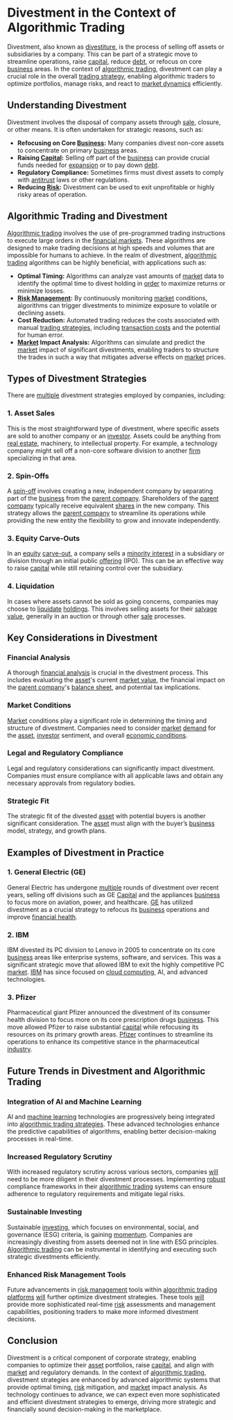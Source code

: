 # Divestment in the Context of Algorithmic Trading

Divestment, also known as [divestiture](../d/divestiture.md), is the process of selling off assets or subsidiaries by a company. This can be part of a strategic move to streamline operations, raise [capital](../c/capital.md), reduce [debt](../d/debt.md), or refocus on core [business](../b/business.md) areas. In the context of [algorithmic trading](../a/accountability.md), divestment can play a crucial role in the overall [trading strategy](../t/trading_strategy.md), enabling algorithmic traders to optimize portfolios, manage risks, and react to [market dynamics](../m/market_dynamics.md) efficiently.

## Understanding Divestment

Divestment involves the disposal of company assets through [sale](../s/sale.md), closure, or other means. It is often undertaken for strategic reasons, such as:

- **Refocusing on Core [Business](../b/business.md):** Many companies divest non-core assets to concentrate on primary [business](../b/business.md) areas.
- **Raising [Capital](../c/capital.md):** Selling off part of the [business](../b/business.md) can provide crucial funds needed for [expansion](../e/expansion.md) or to pay down [debt](../d/debt.md).
- **Regulatory Compliance:** Sometimes firms must divest assets to comply with [antitrust](../a/antitrust.md) laws or other regulations.
- **Reducing [Risk](../r/risk.md):** Divestment can be used to exit unprofitable or highly risky areas of operation.

## Algorithmic Trading and Divestment

[Algorithmic trading](../a/accountability.md) involves the use of pre-programmed trading instructions to execute large orders in the [financial markets](../f/financial_market.md). These algorithms are designed to make trading decisions at high speeds and volumes that are impossible for humans to achieve. In the realm of divestment, [algorithmic trading](../a/accountability.md) algorithms can be highly beneficial, with applications such as:

- **Optimal Timing:** Algorithms can analyze vast amounts of [market](../m/market.md) data to identify the optimal time to divest holding in [order](../o/order.md) to maximize returns or minimize losses.
- **[Risk Management](../r/risk_management.md):** By continuously monitoring [market](../m/market.md) conditions, algorithms can trigger divestments to minimize exposure to volatile or declining assets.
- **Cost Reduction:** Automated trading reduces the costs associated with manual [trading strategies](../t/trading_strategies.md), including [transaction costs](../t/transaction_costs.md) and the potential for human error.
- **[Market](../m/market.md) Impact Analysis:** Algorithms can simulate and predict the [market](../m/market.md) impact of significant divestments, enabling traders to structure the trades in such a way that mitigates adverse effects on [market](../m/market.md) prices.

## Types of Divestment Strategies

There are [multiple](../m/multiple.md) divestment strategies employed by companies, including:

### 1. Asset Sales

This is the most straightforward type of divestment, where specific assets are sold to another company or an [investor](../i/investor.md). Assets could be anything from [real estate](../r/real_estate.md), machinery, to intellectual property. For example, a technology company might sell off a non-core software division to another [firm](../f/firm.md) specializing in that area.

### 2. Spin-Offs

A [spin-off](../s/spinoff.md) involves creating a new, independent company by separating part of the [business](../b/business.md) from the [parent company](../p/parent_company.md). Shareholders of the [parent company](../p/parent_company.md) typically receive equivalent [shares](../s/shares.md) in the new company. This strategy allows the [parent company](../p/parent_company.md) to streamline its operations while providing the new entity the flexibility to grow and innovate independently.

### 3. Equity Carve-Outs

In an [equity](../e/equity.md) [carve-out](../c/carve-out.md), a company sells a [minority interest](../m/minority_interest.md) in a subsidiary or division through an initial public [offering](../o/offering.md) (IPO). This can be an effective way to raise [capital](../c/capital.md) while still retaining control over the subsidiary.

### 4. Liquidation

In cases where assets cannot be sold as going concerns, companies may choose to [liquidate](../l/liquidate.md) [holdings](../h/holdings.md). This involves selling assets for their [salvage value](../s/salvage_value.md), generally in an auction or through other [sale](../s/sale.md) processes.

## Key Considerations in Divestment

### Financial Analysis

A thorough [financial analysis](../f/financial_analysis.md) is crucial in the divestment process. This includes evaluating the [asset](../a/asset.md)'s current [market value](../m/market_value.md), the financial impact on the [parent company](../p/parent_company.md)'s [balance sheet](../b/balance_sheet.md), and potential tax implications.

### Market Conditions

[Market](../m/market.md) conditions play a significant role in determining the timing and structure of divestment. Companies need to consider [market](../m/market.md) [demand](../d/demand.md) for the [asset](../a/asset.md), [investor](../i/investor.md) sentiment, and overall [economic conditions](../e/economic_conditions.md).

### Legal and Regulatory Compliance

Legal and regulatory considerations can significantly impact divestment. Companies must ensure compliance with all applicable laws and obtain any necessary approvals from regulatory bodies.

### Strategic Fit

The strategic fit of the divested [asset](../a/asset.md) with potential buyers is another significant consideration. The [asset](../a/asset.md) must align with the buyer’s [business](../b/business.md) model, strategy, and growth plans.

## Examples of Divestment in Practice

### 1. General Electric (GE)

General Electric has undergone [multiple](../m/multiple.md) rounds of divestment over recent years, selling off divisions such as GE [Capital](../c/capital.md) and the appliances [business](../b/business.md) to focus more on aviation, power, and healthcare. [GE](https://www.ge.com/) has utilized divestment as a crucial strategy to refocus its [business](../b/business.md) operations and improve [financial health](../f/financial_health.md).

### 2. IBM

IBM divested its PC division to Lenovo in 2005 to concentrate on its core [business](../b/business.md) areas like enterprise systems, software, and services. This was a significant strategic move that allowed IBM to exit the highly competitive PC [market](../m/market.md). [IBM](https://www.ibm.com/) has since focused on [cloud computing](../c/cloud_computing_in_trading.md), AI, and advanced technologies.

### 3. Pfizer

Pharmaceutical giant Pfizer announced the divestment of its consumer health division to focus more on its core prescription drugs [business](../b/business.md). This move allowed Pfizer to raise substantial [capital](../c/capital.md) while refocusing its resources on its primary growth areas. [Pfizer](https://www.pfizer.com/) continues to streamline its operations to enhance its competitive stance in the pharmaceutical [industry](../i/industry.md).

## Future Trends in Divestment and Algorithmic Trading

### Integration of AI and Machine Learning

AI and [machine learning](../m/machine_learning.md) technologies are progressively being integrated into [algorithmic trading strategies](../a/algorithmic_trading_strategies.md). These advanced technologies enhance the predictive capabilities of algorithms, enabling better decision-making processes in real-time.

### Increased Regulatory Scrutiny

With increased regulatory scrutiny across various sectors, companies [will](../w/will.md) need to be more diligent in their divestment processes. Implementing [robust](../r/robust.md) compliance frameworks in their [algorithmic trading](../a/accountability.md) systems can ensure adherence to regulatory requirements and mitigate legal risks.

### Sustainable Investing

Sustainable [investing](../i/investing.md), which focuses on environmental, social, and governance (ESG) criteria, is gaining [momentum](../m/momentum.md). Companies are increasingly divesting from assets deemed not in line with ESG principles. [Algorithmic trading](../a/accountability.md) can be instrumental in identifying and executing such strategic divestments efficiently.

### Enhanced Risk Management Tools

Future advancements in [risk management](../r/risk_management.md) tools within [algorithmic trading platforms](../a/algorithmic_trading_platforms.md) [will](../w/will.md) further optimize divestment strategies. These tools [will](../w/will.md) provide more sophisticated real-time [risk](../r/risk.md) assessments and management capabilities, positioning traders to make more informed divestment decisions.

## Conclusion

Divestment is a critical component of corporate strategy, enabling companies to optimize their [asset](../a/asset.md) portfolios, raise [capital](../c/capital.md), and align with [market](../m/market.md) and regulatory demands. In the context of [algorithmic trading](../a/accountability.md), divestment strategies are enhanced by advanced algorithmic systems that provide optimal timing, [risk](../r/risk.md) mitigation, and [market](../m/market.md) impact analysis. As technology continues to advance, we can expect even more sophisticated and efficient divestment strategies to emerge, driving more strategic and financially sound decision-making in the marketplace.